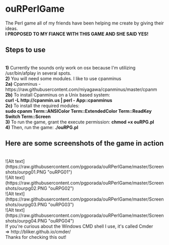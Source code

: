 ouRPerlGame
===========
The Perl game all of my friends have been helping me create by giving their ideas.
<br>
<b>I PROPOSED TO MY FIANCE WITH THIS GAME AND SHE SAID YES!</b>
<br> 
<h2>Steps to use</h2>
<br>
<b>1)</b> Currently the sounds only work on osx because I'm utilizing /usr/bin/afplay in several spots.
<br>
<b>2)</b> You will need some modules. I like to use cpanminus
<br>
<b>2a)</b> Cpanminus - https://raw.githubusercontent.com/miyagawa/cpanminus/master/cpanm
<br>
<b>2b)</b> To install Cpanminus on a Unix based system: 
<br>
<b>curl -L http://cpanmin.us | perl - App::cpanminus</b>
<br>
<b>2c)</b> To install the required modules: 
<br>
<b>sudo cpanm Term::ANSIColor Term::ExtendedColor Term::ReadKey Switch Term::Screen</b>
<br>
<b>3)</b> To run the game, grant the execute permission:  <b>chmod +x ouRPG.pl</b>
<br>
<b>4)</b> Then, run the game: <b>./ouRPG.pl</b>
<br>
<h2>Here are some screenshots of the game in action</h2>
<br>
![Alt text](https://raw.githubusercontent.com/pgporada/ouRPerlGame/master/Screenshots/ourpg01.PNG "ouRPG01")
<br>
![Alt text](https://raw.githubusercontent.com/pgporada/ouRPerlGame/master/Screenshots/ourpg02.PNG "ouRPG02")
<br>
![Alt text](https://raw.githubusercontent.com/pgporada/ouRPerlGame/master/Screenshots/ourpg03.PNG "ouRPG03")
<br>
![Alt text](https://raw.githubusercontent.com/pgporada/ouRPerlGame/master/Screenshots/ourpg04.PNG "ouRPG04")
<br>
If you're curious about the Windows CMD shell I use, it's called Cmder
<br>
=> http://bliker.github.io/cmder/
<br>
Thanks for checking this out!
